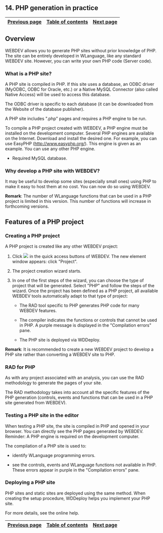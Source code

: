 
## 14. PHP generation in practice
			

| [Previous page](../Concepts_WB/1410087452.md) | [Table of contents](../Concepts_WB/1410087102.md) | [Next page](../Concepts_WB/1410087454.md) |
| --- | --- | --- |



<a name="NOTE1"></a>
<a name="NOTE1_1"></a>


## Overview
<a name="overview_ELTTEXTE000186"></a>
WEBDEV allows you to generate PHP sites without prior knowledge of PHP. The site can be entirely developed in WLanguage, like any standard WEBDEV site. However, you can write your own PHP code (Server code).
<a name="NOTE1_2"></a>


### What is a PHP site?
<a name="what_php_site_ELTPARAGRAPHE000017"></a>

A PHP site is compiled in PHP. If this site uses a database, an ODBC driver (MyODBC, ODBC for Oracle, etc.) or a Native MySQL Connector (also called Native Access) will be used to access this database.

The ODBC driver is specific to each database (it can be downloaded from the Website of the database publisher).

A PHP site includes ".php" pages and requires a PHP engine to be run.

To compile a PHP project created with WEBDEV, a PHP engine must be installed on the development computer. Several PHP engines are available on the Internet. Download and install the desired one. For example, you can use EasyPHP (http://www.easyphp.org/). This engine is given as an example. You can use any other PHP engine.



- Required MySQL database.



<a name="NOTE1_3"></a>


### Why develop a PHP site with WEBDEV?
<a name="why_develop_php_site_with_webdev_ELTPARAGRAPHE000036"></a>

It may be useful to develop some sites (especially small ones) using PHP to make it easy to host them at no cost. You can now do so using WEBDEV.

**Remark**: The number of WLanguage functions that can be used in a PHP project is limited in this version. This number of functions will increase in forthcoming versions.

<a name="NOTE2"></a>
<a name="NOTE2_1"></a>


## Features of a PHP project
<a name="features_php_project_ELTTEXTE000265"></a>


### Creating a PHP project
<a name="creating_php_project_ELTPARAGRAPHE000049"></a>

A PHP project is created like any other WEBDEV project:

1. Click ![](https://doc.pcsoft.fr/en-US/images/image.awp?langid=3&name=ICO_Cr%E9er_cpt.gif) in the quick access buttons of WEBDEV. The new element window appears: click "Project". 

2. The project creation wizard starts.

3. In one of the first steps of the wizard, you can choose the type of project that will be generated. Select "PHP" and follow the steps of the wizard.
	Once the project has been defined as a PHP project, all available WEBDEV tools automatically adapt to that type of project:

	- The RAD tool specific to PHP generates PHP code for many WEBDEV features.

	- The compiler indicates the functions or controls that cannot be used in PHP. A purple message is displayed in the "Compilation errors" pane.

	- The PHP site is deployed via WDDeploy.





**Remark**: It is recommended to create a new WEBDEV project to develop a PHP site rather than converting a WEBDEV site to PHP.
<a name="NOTE2_2"></a>


### RAD for PHP
<a name="rad_for_php_ELTPARAGRAPHE000072"></a>

As with any project associated with an analysis, you can use the RAD methodology to generate the pages of your site.

The RAD methodology takes into account all the specific features of the PHP generation (controls, events and functions that can be used in a PHP site generated from WEBDEV).
<a name="NOTE2_3"></a>


### Testing a PHP site in the editor
<a name="testing_php_site_the_editor_ELTPARAGRAPHE000083"></a>

When testing a PHP site, the site is compiled in PHP and opened in your browser. You can directly see the PHP pages generated by WEBDEV.
Reminder: A PHP engine is required on the development computer.

The compilation of a PHP site is used to:

- identify WLanguage programming errors.

- see the controls, events and WLanguage functions not available in PHP. These errors appear in purple in the "Compilation errors" pane.





<a name="NOTE2_4"></a>


### Deploying a PHP site
<a name="deploying_php_site_ELTPARAGRAPHE000109"></a>

PHP sites and static sites are deployed using the same method. When creating the setup procedure, WDDeploy helps you implement your PHP site.

For more details, see the online help.

| [Previous page](../Concepts_WB/1410087452.md) | [Table of contents](../Concepts_WB/1410087102.md) | [Next page](../Concepts_WB/1410087454.md) |
| --- | --- | --- |




